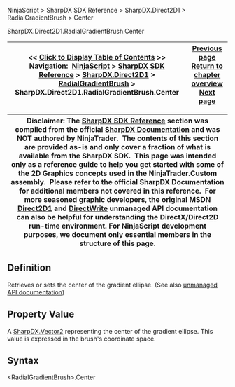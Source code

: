 ﻿
NinjaScript \> SharpDX SDK Reference \> SharpDX.Direct2D1 \> RadialGradientBrush \> Center

SharpDX.Direct2D1\.RadialGradientBrush.Center

| \<\< [Click to Display Table of Contents](sharpdx_direct2d1_radialgradientbrush_center.md) \>\> **Navigation:**     [NinjaScript](ninjascript.md) \> [SharpDX SDK Reference](sharpdx_sdk_reference.md) \> [SharpDX.Direct2D1](sharpdx_direct2d1.md) \> [RadialGradientBrush](sharpdx_direct2d1_radialgradientbrush.md) \> SharpDX.Direct2D1\.RadialGradientBrush.Center | [Previous page](sharpdx_direct2d1_radialgradientbrush.md) [Return to chapter overview](sharpdx_direct2d1_radialgradientbrush.md) [Next page](sharpdx_direct2d1_radialgradientbrush_gradientoriginoffset.md) |
| --- | --- |

| Disclaimer: The [SharpDX SDK Reference](sharpdx_sdk_reference.md) section was compiled from the official [SharpDX Documentation](http://sharpdx.org/) and was NOT authored by NinjaTrader.  The contents of this section are provided as\-is and only cover a fraction of what is available from the SharpDX SDK.  This page was intended only as a reference guide to help you get started with some of the 2D Graphics concepts used in the NinjaTrader.Custom assembly.  Please refer to the official SharpDX Documentation for additional members not covered in this reference.  For more seasoned graphic developers, the original MSDN [Direct2D1](https://msdn.microsoft.com/en-us/library/windows/desktop/dd370990.aspx) and [DirectWrite](https://msdn.microsoft.com/en-us/library/windows/desktop/dd368038.aspx) unmanaged API documentation can also be helpful for understanding the DirectX/Direct2D run\-time environment. For NinjaScript development purposes, we document only essential members in the structure of this page. |
| --- |

## Definition
Retrieves or sets the center of the gradient ellipse. 
(See also [unmanaged API documentation](https://msdn.microsoft.com/en-us/library/dd371532.aspx))
 
## Property Value
A [SharpDX.Vector2](sharpdx_vector2.md) representing the center of the gradient ellipse. This value is expressed in the brush's coordinate space.
 
## Syntax
\<RadialGradientBrush\>.Center
